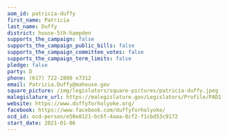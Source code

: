 ```yaml
---
aom_id: patricia-duffy
first_name: Patricia
last_name: Duffy
district: house-5th-hampden
supports_the_campaign: false
supports_the_campaign_public_bills: false
supports_the_campaign_committee_votes: false
supports_the_campaign_term_limits: false
pledge: false
party: D
phone: (617) 722-2800 x7312
email: Patricia.Duffy@mahouse.gov
square_picture: /img/legislators/square-pictures/patricia-duffy.jpeg
malegislature_url: https://malegislature.gov/Legislators/Profile/PAD1
website: https://www.duffyforholyoke.org/
facebook: https://www.facebook.com/duffyforholyoke/
ocd_id: ocd-person/e50e8121-bc6f-4aaa-8cf2-f1cbd53c9172
start_date: 2021-01-06
---
```

